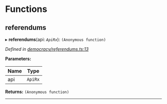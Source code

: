 

# Functions

<a id="referendums"></a>

##  referendums

▸ **referendums**(api: *`ApiRx`*): `(Anonymous function)`

*Defined in [democracy/referendums.ts:13](https://github.com/polkadot-js/api/blob/2a2df9a/packages/api-derive/src/democracy/referendums.ts#L13)*

**Parameters:**

| Name | Type |
| ------ | ------ |
| api | `ApiRx` |

**Returns:** `(Anonymous function)`

___

